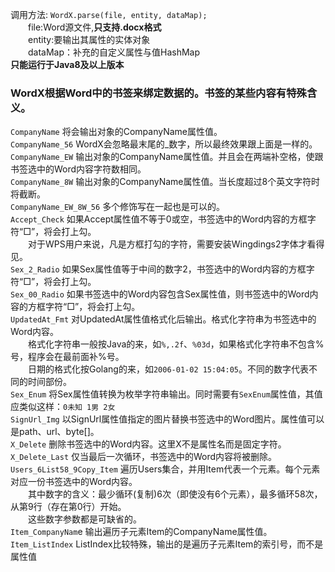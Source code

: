 调用方法: `WordX.parse(file, entity, dataMap);`  
　　file:Word源文件,**只支持.docx格式**  
　　entity:要输出其属性的实体对象  
　　dataMap：补充的自定义属性与值HashMap  
**只能运行于Java8及以上版本**  

### WordX根据Word中的书签来绑定数据的。书签的某些内容有特殊含义。  
`CompanyName` 将会输出对象的CompanyName属性值。  
`CompanyName_56` WordX会忽略最末尾的_数字，所以最终效果跟上面是一样的。  
`CompanyName_EW` 输出对象的CompanyName属性值。并且会在两端补空格，使跟书签选中的Word内容字符数相同。  
`CompanyName_8W` 输出对象的CompanyName属性值。当长度超过8个英文字符时将截断。  
`CompanyName_EW_8W_56` 多个修饰写在一起也是可以的。  
`Accept_Check` 如果Accept属性值不等于0或空，书签选中的Word内容的方框字符“□”，将会打上勾。  
　　对于WPS用户来说，凡是方框打勾的字符，需要安装Wingdings2字体才看得见。  
`Sex_2_Radio` 如果Sex属性值等于中间的数字2，书签选中的Word内容的方框字符“□”，将会打上勾。  
`Sex_00_Radio` 如果书签选中的Word内容包含Sex属性值，则书签选中的Word内容的方框字符“□”，将会打上勾。  
`UpdatedAt_Fmt` 对UpdatedAt属性值格式化后输出。格式化字符串为书签选中的Word内容。  
　　格式化字符串一般按Java的来，如`%,.2f`、`%03d`，如果格式化字符串不包含%号，程序会在最前面补%号。  
　　日期的格式化按Golang的来，如`2006-01-02 15:04:05`。不同的数字代表不同的时间部份。  
`Sex_Enum` 将Sex属性值转换为枚举字符串输出。同时需要有`SexEnum`属性值，其值应类似这样：`0未知 1男 2女`  
`SignUrl_Img` 以SignUrl属性值指定的图片替换书签选中的Word图片。属性值可以是path、url、byte[]。  
`X_Delete` 删除书签选中的Word内容。这里X不是属性名而是固定字符。  
`X_Delete_Last` 仅当最后一次循环，书签选中的Word内容将被删除。  
`Users_6List58_9Copy_Item` 遍历Users集合，并用Item代表一个元素。每个元素对应一份书签选中的Word内容。  
　　其中数字的含义：最少循环(复制)6次（即使没有6个元素），最多循环58次，从第9行（存在第0行）开始。  
　　这些数字参数都是可缺省的。  
`Item_CompanyNam`e 输出遍历子元素Item的CompanyName属性值。  
`Item_ListIndex` ListIndex比较特殊，输出的是遍历子元素Item的索引号，而不是属性值  
